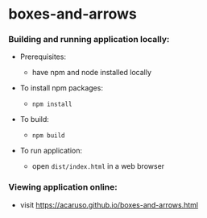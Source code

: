 # boxes-and-arrows

### Building and running application locally:

- Prerequisites:
    - have npm and node installed locally

- To install npm packages:
    - `npm install`

- To build:
    - `npm build`

- To run application:
    - open `dist/index.html` in a web browser

### Viewing application online:

- visit https://acaruso.github.io/boxes-and-arrows.html
